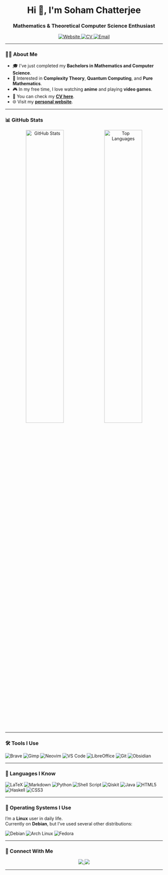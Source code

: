 <h1 align="center">Hi 👋, I'm Soham Chatterjee</h1>
<h3 align="center">Mathematics & Theoretical Computer Science Enthusiast</h3>

<p align="center">
  <a href="https://sohamch08.github.io" target="_blank">
    <img src="https://img.shields.io/badge/🌐 Visit My Website-4285F4?style=for-the-badge&logo=google-chrome&logoColor=white" alt="Website" />
  </a>
  <a href="https://sohamch08.github.io/assets/cv.pdf" target="_blank">
    <img src="https://img.shields.io/badge/📄 View My CV-FF9800?style=for-the-badge&logo=adobe-acrobat-reader&logoColor=white" alt="CV" />
  </a>
  <a href="mailto:sohamchatterjee999@gmail.com">
    <img src="https://img.shields.io/badge/Email Me-D14836?style=for-the-badge&logo=gmail&logoColor=white" alt="Email" />
  </a>
</p>

---

### 👨‍💻 About Me
- 🎓 I’ve just completed my **Bachelors in Mathematics and Computer Science**.
- 🧠 Interested in **Complexity Theory**, **Quantum Computing**, and **Pure Mathematics**.
- 🎮 In my free time, I love watching **anime** and playing **video games**.
- 📄 You can check my **[CV here](https://sohamch08.github.io/assets/cv.pdf)**.
- 🌐 Visit my **[personal website](https://sohamch08.github.io)**.

---

### 📊 GitHub Stats
<p align="center">
  <img width="49%" src="https://github-readme-stats.vercel.app/api?username=sohamch08&show_icons=true&theme=tokyonight&hide_border=true" alt="GitHub Stats" />
  <img width="49%" src="https://github-readme-stats.vercel.app/api/top-langs/?username=sohamch08&theme=tokyonight&layout=compact&hide_border=true" alt="Top Languages" />
</p>

---

### 🛠️ Tools I Use
![Brave](https://img.shields.io/badge/Brave-FB542B?style=for-the-badge&logo=Brave&logoColor=white)
![Gimp](https://img.shields.io/badge/Gimp-657D8B?style=for-the-badge&logo=gimp&logoColor=white)
![Neovim](https://img.shields.io/badge/NeoVim-57A143?style=for-the-badge&logo=neovim&logoColor=white)
![VS Code](https://img.shields.io/badge/VS%20Code-0078D7?style=for-the-badge&logo=visual-studio-code&logoColor=white)
![LibreOffice](https://img.shields.io/badge/LibreOffice-18A303?style=for-the-badge&logo=LibreOffice&logoColor=white)
![Git](https://img.shields.io/badge/Git-F05033?style=for-the-badge&logo=git&logoColor=white)
![Obsidian](https://img.shields.io/badge/Obsidian-483699?style=for-the-badge&logo=obsidian&logoColor=white)

---

### 🧩 Languages I Know
![LaTeX](https://img.shields.io/badge/LaTeX-008080?style=for-the-badge&logo=latex&logoColor=white)
![Markdown](https://img.shields.io/badge/Markdown-000000?style=for-the-badge&logo=markdown&logoColor=white)
![Python](https://img.shields.io/badge/Python-3670A0?style=for-the-badge&logo=python&logoColor=ffdd54)
![Shell Script](https://img.shields.io/badge/Shell_Script-121011?style=for-the-badge&logo=gnu-bash&logoColor=white)
![Qiskit](https://img.shields.io/badge/Qiskit-6929C4?style=for-the-badge&logo=Qiskit&logoColor=white)
![Java](https://img.shields.io/badge/Java-ED8B00?style=for-the-badge&logo=openjdk&logoColor=white)
![HTML5](https://img.shields.io/badge/HTML5-E34F26?style=for-the-badge&logo=html5&logoColor=white)
![Haskell](https://img.shields.io/badge/Haskell-5E5086?style=for-the-badge&logo=haskell&logoColor=white)
![CSS3](https://img.shields.io/badge/CSS3-1572B6?style=for-the-badge&logo=css3&logoColor=white)

---

### 🐧 Operating Systems I Use
I’m a **Linux** user in daily life.  
Currently on **Debian**, but I’ve used several other distributions:

![Debian](https://img.shields.io/badge/Debian-D70A53?style=for-the-badge&logo=debian&logoColor=white)
![Arch Linux](https://img.shields.io/badge/Arch_Linux-1793D1?style=for-the-badge&logo=arch-linux&logoColor=white)
![Fedora](https://img.shields.io/badge/Fedora-294172?style=for-the-badge&logo=fedora&logoColor=white)

---

### 🔗 Connect With Me
<p align="center">
  <a href="https://sohamch08.github.io" target="_blank">
    <img src="https://img.shields.io/badge/🌐 Website-4285F4?style=for-the-badge&logo=google-chrome&logoColor=white" />
  </a>
  <a href="mailto:sohamchatterjee999@gmail.com">
    <img src="https://img.shields.io/badge/Gmail-D14836?style=for-the-badge&logo=gmail&logoColor=white" />
  </a>
</p>

---

<!---
sohamyagami/sohamyagami is a ✨ special ✨ repository because its `README.md` appears on your GitHub profile.
--->
